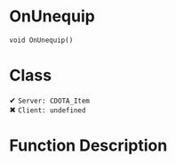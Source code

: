 # OnUnequip
```
void OnUnequip()
```
# Class
✔ `Server: CDOTA_Item`  
✖ `Client: undefined`  

# Function Description

